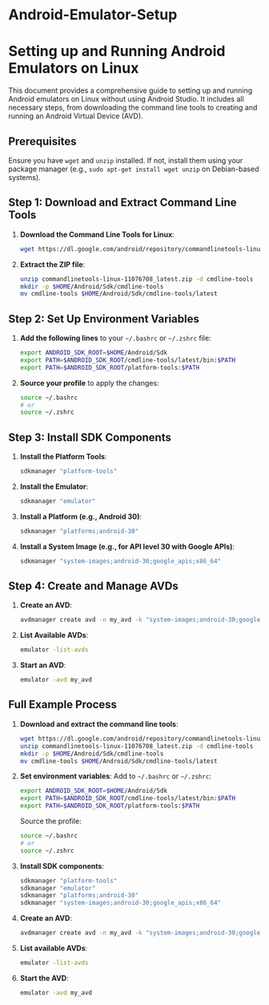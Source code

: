 # Android-Emulator-Setup


# Setting up and Running Android Emulators on Linux

This document provides a comprehensive guide to setting up and running Android emulators on Linux without using Android Studio. It includes all necessary steps, from downloading the command line tools to creating and running an Android Virtual Device (AVD).

## Prerequisites

Ensure you have `wget` and `unzip` installed. If not, install them using your package manager (e.g., `sudo apt-get install wget unzip` on Debian-based systems).

## Step 1: Download and Extract Command Line Tools

1. **Download the Command Line Tools for Linux**:
   ```sh
   wget https://dl.google.com/android/repository/commandlinetools-linux-11076708_latest.zip
   ```

2. **Extract the ZIP file**:
   ```sh
   unzip commandlinetools-linux-11076708_latest.zip -d cmdline-tools
   mkdir -p $HOME/Android/Sdk/cmdline-tools
   mv cmdline-tools $HOME/Android/Sdk/cmdline-tools/latest
   ```

## Step 2: Set Up Environment Variables

1. **Add the following lines** to your `~/.bashrc` or `~/.zshrc` file:
   ```sh
   export ANDROID_SDK_ROOT=$HOME/Android/Sdk
   export PATH=$ANDROID_SDK_ROOT/cmdline-tools/latest/bin:$PATH
   export PATH=$ANDROID_SDK_ROOT/platform-tools:$PATH
   ```

2. **Source your profile** to apply the changes:
   ```sh
   source ~/.bashrc
   # or
   source ~/.zshrc
   ```

## Step 3: Install SDK Components

1. **Install the Platform Tools**:
   ```sh
   sdkmanager "platform-tools"
   ```

2. **Install the Emulator**:
   ```sh
   sdkmanager "emulator"
   ```

3. **Install a Platform (e.g., Android 30)**:
   ```sh
   sdkmanager "platforms;android-30"
   ```

4. **Install a System Image (e.g., for API level 30 with Google APIs)**:
   ```sh
   sdkmanager "system-images;android-30;google_apis;x86_64"
   ```

## Step 4: Create and Manage AVDs

1. **Create an AVD**:
   ```sh
   avdmanager create avd -n my_avd -k "system-images;android-30;google_apis;x86_64" -d "pixel"
   ```

2. **List Available AVDs**:
   ```sh
   emulator -list-avds
   ```

3. **Start an AVD**:
   ```sh
   emulator -avd my_avd
   ```

## Full Example Process

1. **Download and extract the command line tools**:
   ```sh
   wget https://dl.google.com/android/repository/commandlinetools-linux-11076708_latest.zip
   unzip commandlinetools-linux-11076708_latest.zip -d cmdline-tools
   mkdir -p $HOME/Android/Sdk/cmdline-tools
   mv cmdline-tools $HOME/Android/Sdk/cmdline-tools/latest
   ```

2. **Set environment variables**:
   Add to `~/.bashrc` or `~/.zshrc`:
   ```sh
   export ANDROID_SDK_ROOT=$HOME/Android/Sdk
   export PATH=$ANDROID_SDK_ROOT/cmdline-tools/latest/bin:$PATH
   export PATH=$ANDROID_SDK_ROOT/platform-tools:$PATH
   ```

   Source the profile:
   ```sh
   source ~/.bashrc
   # or
   source ~/.zshrc
   ```

3. **Install SDK components**:
   ```sh
   sdkmanager "platform-tools"
   sdkmanager "emulator"
   sdkmanager "platforms;android-30"
   sdkmanager "system-images;android-30;google_apis;x86_64"
   ```

4. **Create an AVD**:
   ```sh
   avdmanager create avd -n my_avd -k "system-images;android-30;google_apis;x86_64" -d "pixel"
   ```

5. **List available AVDs**:
   ```sh
   emulator -list-avds
   ```

6. **Start the AVD**:
   ```sh
   emulator -avd my_avd
   ```
